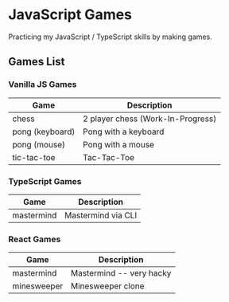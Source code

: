 # JavaScript Games

Practicing my JavaScript / TypeScript skills by making games.

## Games List

### Vanilla JS Games

| __Game__             | __Description__
| --------             | ---------------
| chess                | 2 player chess (Work-In-Progress)
| pong (keyboard)      | Pong with a keyboard
| pong (mouse)         | Pong with a mouse
| tic-tac-toe          | Tac-Tac-Toe

### TypeScript Games

| __Game__              | __Description__
| --------              | ---------------
| mastermind            | Mastermind via CLI

### React Games

| __Game__              | __Description__
| --------              | ---------------
| mastermind            | Mastermind -- very hacky
| minesweeper           | Minesweeper clone
